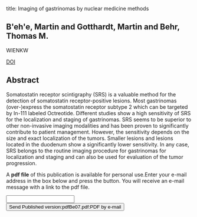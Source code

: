 title: Imaging of gastrinomas by nuclear medicine methods

## B'eh'e, Martin and Gotthardt, Martin and Behr, Thomas M.
WIENKW

<a href="https://doi.org/10.1007/s00508-007-0881-5">DOI</a>

## Abstract
Somatostatin receptor scintigraphy (SRS) is a valuable method for the detection of somatostatin receptor-positive lesions. Most gastrinomas (over-)express the somatostatin receptor subtype 2 which can be targeted by In-111 labeled Octreotide. Different studies show a high sensitivity of SRS for the localization and staging of gastrinomas. SRS seems to be superior to other non-invasive imaging modalities and has been proven to significantly contribute to patient management. However, the sensitivity depends on the size and exact localization of the tumors. Smaller lesions and lesions located in the duodenum show a significantly lower sensitivity. In any case, SRS belongs to the routine imaging procedure for gastrinomas for localization and staging and can also be used for evaluation of the tumor progression.

A <b>pdf file</b> of this publication is available for personal use.Enter your e-mail address in the box below and press the button. You will receive an e-mail message with a link to the pdf file.
<form action="sender.php">  <input type="text" name="email">  <input type="submit" value="Send Published version:pdfBe07.pdf:PDF by e-mail"></form>